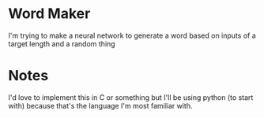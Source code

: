# Word Maker
I'm trying to make a neural network to generate a word based on inputs
of a target length and a random thing

# Notes
I'd love to implement this in C or something but I'll be using python
(to start with) because that's the language I'm most familiar with.
